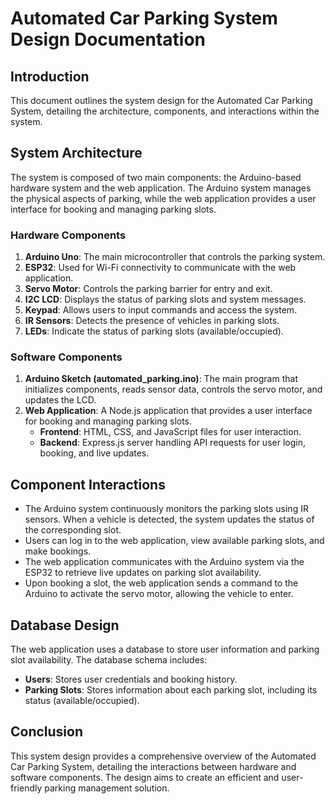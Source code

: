 # Automated Car Parking System Design Documentation

## Introduction
This document outlines the system design for the Automated Car Parking System, detailing the architecture, components, and interactions within the system.

## System Architecture
The system is composed of two main components: the Arduino-based hardware system and the web application. The Arduino system manages the physical aspects of parking, while the web application provides a user interface for booking and managing parking slots.

### Hardware Components
1. **Arduino Uno**: The main microcontroller that controls the parking system.
2. **ESP32**: Used for Wi-Fi connectivity to communicate with the web application.
3. **Servo Motor**: Controls the parking barrier for entry and exit.
4. **I2C LCD**: Displays the status of parking slots and system messages.
5. **Keypad**: Allows users to input commands and access the system.
6. **IR Sensors**: Detects the presence of vehicles in parking slots.
7. **LEDs**: Indicate the status of parking slots (available/occupied).

### Software Components
1. **Arduino Sketch (automated_parking.ino)**: The main program that initializes components, reads sensor data, controls the servo motor, and updates the LCD.
2. **Web Application**: A Node.js application that provides a user interface for booking and managing parking slots.
   - **Frontend**: HTML, CSS, and JavaScript files for user interaction.
   - **Backend**: Express.js server handling API requests for user login, booking, and live updates.

## Component Interactions
- The Arduino system continuously monitors the parking slots using IR sensors. When a vehicle is detected, the system updates the status of the corresponding slot.
- Users can log in to the web application, view available parking slots, and make bookings.
- The web application communicates with the Arduino system via the ESP32 to retrieve live updates on parking slot availability.
- Upon booking a slot, the web application sends a command to the Arduino to activate the servo motor, allowing the vehicle to enter.

## Database Design
The web application uses a database to store user information and parking slot availability. The database schema includes:
- **Users**: Stores user credentials and booking history.
- **Parking Slots**: Stores information about each parking slot, including its status (available/occupied).

## Conclusion
This system design provides a comprehensive overview of the Automated Car Parking System, detailing the interactions between hardware and software components. The design aims to create an efficient and user-friendly parking management solution.